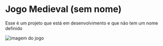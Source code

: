 # Jogo Medieval (sem nome)

Esse é um projeto que está em desenvolvimento e que não tem um nome definido


![imagem do jogo](https://media.discordapp.net/attachments/253216409386090517/726245800706834432/unknown.png?width=717&height=372)


